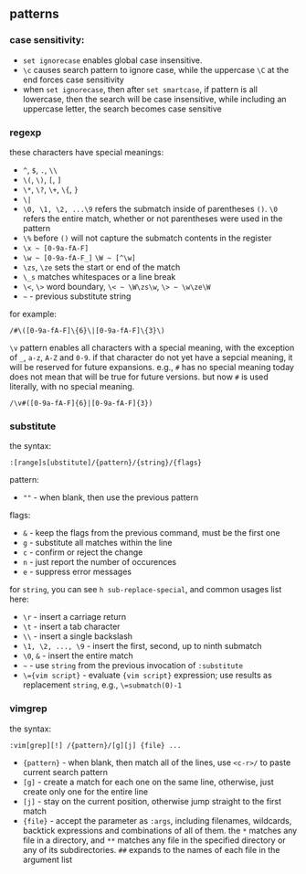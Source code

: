 ## patterns

### case sensitivity:

* `set ignorecase` enables global case insensitive.
* `\c` causes search pattern to ignore case, while the uppercase `\C` at the end forces case sensitivity
* when `set ignorecase`, then after `set smartcase`, if pattern is all lowercase, then the search will be case insensitive, while including an uppercase letter, the search becomes case sensitive

### regexp

these characters have special meanings:

* `^`, `$`, `.`, `\\`
* `\(`, `\)`, `[`, `]`
* `\*`, `\?`, `\+`, `\{`, `}`
* `\|`
* `\0, \1, \2, ...\9` refers the submatch inside of parentheses `()`. `\0` refers the entire match, whether or not parentheses were used in the pattern
* `\%` before `()` will not capture the submatch contents in the register
* `\x ~ [0-9a-fA-F]`
* `\w ~ [0-9a-fA-F_]` `\W ~ [^\w]`
* `\zs`, `\ze` sets the start or end of the match
* `\_s` matches whitespaces or a line break
* `\<`, `\>` word boundary, `\< ~ \W\zs\w`, `\> ~ \w\ze\W`
* `~` - previous substitute string

for example:

    /#\([0-9a-fA-F]\{6}\|[0-9a-fA-F]\{3}\)

`\v` pattern enables all characters with a special meaning, with the exception of `_`, `a-z`, `A-Z` and `0-9`. if that character do not yet have a sepcial meaning, it will be reserved for future expansions. e.g., `#` has no special meaning today does not mean that will be true for future versions. but now `#` is used literally, with no special meaning.

    /\v#([0-9a-fA-F]{6}|[0-9a-fA-F]{3})

### substitute

the syntax:

    :[range]s[ubstitute]/{pattern}/{string}/{flags}

pattern:

* `""` - when blank, then use the previous pattern

flags:

* `&` - keep the flags from the previous command, must be the first one
* `g` - substitute all matches within the line
* `c` - confirm or reject the change
* `n` - just report the number of occurences
* `e` - suppress error messages

for `string`, you can see `h sub-replace-special`, and common usages list here:

* `\r` - insert a carriage return
* `\t` - insert a tab character
* `\\` - insert a single backslash
* `\1, \2, ..., \9` - insert the first, second, up to ninth submatch
* `\0`, `&` - insert the entire match
* `~` - use `string` from the previous invocation of `:substitute`
* `\={vim script}` - evaluate `{vim script}` expression; use results as replacement `string`, e.g., `\=submatch(0)-1`

### vimgrep

the syntax:

    :vim[grep][!] /{pattern}/[g][j] {file} ...

* `{pattern}` - when blank, then match all of the lines, use `<c-r>/` to paste current search pattern
* `[g]` - create a match for each one on the same line, otherwise, just create only one for the entire line
* `[j]` - stay on the current position, otherwise jump straight to the first match
* `{file}` - accept the parameter as `:args`, including filenames, wildcards, backtick expressions and combinations of all of them. the `*` matches any file in a directory, and `**` matches any file in the specified directory or any of its subdirectories. `##` expands to the names of each file in the argument list
